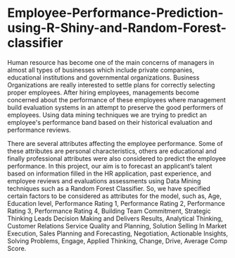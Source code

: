 # Employee-Performance-Prediction-using-R-Shiny-and-Random-Forest-classifier
Human resource has become one of the main concerns of managers in almost all types of businesses which include private companies, educational institutions and governmental organizations. Business Organizations are really interested to settle plans for correctly selecting proper employees. After hiring employees, managements become concerned about the performance of these employees where management build evaluation systems in an attempt to preserve the good performers of employees. Using data mining techniques we are trying to predict an employee's performance band based on their historical evaluation and performance reviews.

There are several attributes affecting the employee performance. Some of these attributes are personal characteristics, others are educational and finally professional attributes were also considered to predict the employee performance.
In this project, our aim is to forecast an applicant’s talent based on information filled in the HR application, past experience, and employee reviews and evaluations assessments using Data Mining techniques such as a Random Forest Classifier. 
So, we have specified certain factors to be considered as attributes for the model, such as, Age, Education level, Performance Rating 1, Performance Rating 2, Performance Rating 3, Performance Rating 4, Building Team Commitment, Strategic Thinking Leads Decision Making and Delivers Results, Analytical Thinking, Customer Relations Service Quality and Planning, Solution Selling In Market Execution, Sales Planning and Forecasting, Negotiation, Actionable Insights, Solving Problems, Engage, Applied Thinking, Change, Drive, Average Comp Score.
